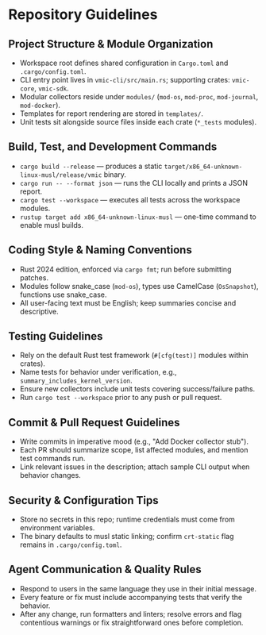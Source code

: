 # Repository Guidelines

## Project Structure & Module Organization
- Workspace root defines shared configuration in `Cargo.toml` and `.cargo/config.toml`.
- CLI entry point lives in `vmic-cli/src/main.rs`; supporting crates: `vmic-core`, `vmic-sdk`.
- Modular collectors reside under `modules/` (`mod-os`, `mod-proc`, `mod-journal`, `mod-docker`).
- Templates for report rendering are stored in `templates/`.
- Unit tests sit alongside source files inside each crate (`*_tests` modules).

## Build, Test, and Development Commands
- `cargo build --release` — produces a static `target/x86_64-unknown-linux-musl/release/vmic` binary.
- `cargo run -- --format json` — runs the CLI locally and prints a JSON report.
- `cargo test --workspace` — executes all tests across the workspace modules.
- `rustup target add x86_64-unknown-linux-musl` — one-time command to enable musl builds.

## Coding Style & Naming Conventions
- Rust 2024 edition, enforced via `cargo fmt`; run before submitting patches.
- Modules follow snake_case (`mod-os`), types use CamelCase (`OsSnapshot`), functions use snake_case.
- All user-facing text must be English; keep summaries concise and descriptive.

## Testing Guidelines
- Rely on the default Rust test framework (`#[cfg(test)]` modules within crates).
- Name tests for behavior under verification, e.g., `summary_includes_kernel_version`.
- Ensure new collectors include unit tests covering success/failure paths.
- Run `cargo test --workspace` prior to any push or pull request.

## Commit & Pull Request Guidelines
- Write commits in imperative mood (e.g., "Add Docker collector stub").
- Each PR should summarize scope, list affected modules, and mention test commands run.
- Link relevant issues in the description; attach sample CLI output when behavior changes.

## Security & Configuration Tips
- Store no secrets in this repo; runtime credentials must come from environment variables.
- The binary defaults to musl static linking; confirm `crt-static` flag remains in `.cargo/config.toml`.

## Agent Communication & Quality Rules
- Respond to users in the same language they use in their initial message.
- Every feature or fix must include accompanying tests that verify the behavior.
- After any change, run formatters and linters; resolve errors and flag contentious warnings or fix straightforward ones before completion.
